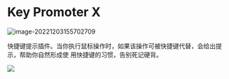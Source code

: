 # Key Promoter X

![image-20221203155702709](https://cdn.jsdelivr.net/gh/letengzz/Two-C@main/img/Java/202212031621474.png)

快捷键提示插件。当你执行鼠标操作时，如果该操作可被快捷键代替，会给出提示，帮助你自然形成使 用快捷键的习惯，告别死记硬背。

![](https://cdn.jsdelivr.net/gh/letengzz/Two-C@main/img/Java/202212031624125.gif)